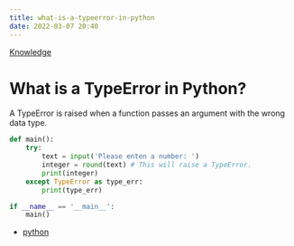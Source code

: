 ```yaml
---
title: what-is-a-typeerror-in-python
date: 2022-03-07 20:40
---
```


[Knowledge](Knowledge.md)

# What is a TypeError in Python?

A TypeError is raised when a function passes an argument with the wrong data
type.

```python
def main():
    try:
        text = input('Please enten a number: ')
        integer = round(text) # This will raise a TypeError.
        print(integer)
    except TypeError as type_err:
        print(type_err)

if __name__ == '__main__':
    main()
```

-   [python](python.md)
